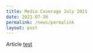 ```yaml
---
title: Media Coverage July 2021
date: 2021-07-30
permalink: /news/permalink
layout: post
---
```

<!DOCTYPE html>
<html>
<head>
	Article
</head>
	<body>
		<a href="https://www.straitstimes.com/tech/tech-news/3g-airwaves-to-be-auctioned-to-boost-5g-coverage-in-spore" target="_blank">test</a>
	</body>
</html>